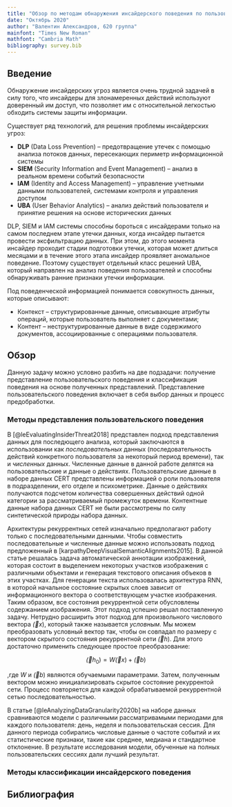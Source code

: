 ```yaml
---
title: "Обзор по методам обнаружения инсайдерского поведения по пользовательскому поведению"
date: "Октябрь 2020"
author: "Валентин Александров, 620 группа"
mainfont: "Times New Roman"
mathfont: "Cambria Math"
bibliography: survey.bib
---
```


## Введение

Обнаружение инсайдерских угроз является очень трудной задачей в силу того, что инсайдеры для злонамеренных действий используют доверенный им доступ, что позволяет им с относительной легкостью обходить системы защиты информации.

Существует ряд технологий, для решения проблемы инсайдерских угроз:

- **DLP** (Data Loss Prevention) – предотвращение утечек с помощью анализа потоков данных, пересекающих периметр информационной системы
- **SIEM** (Security Information and Event Management) – анализ в реальном времени событий безопасности
- **IAM** (Identity and Access Management) – управление учетными данными пользователей, системами контроля и управления доступом
- **UBA** (User Behavior Analytics) – анализ действий пользователя и принятие решения на основе исторических данных

DLP, SIEM и IAM системы способны бороться с инсайдерами только на самом последнем этапе утечки данных, когда инсайдер пытается провести эксфильтрацию данных. При этом, до этого момента инсайдер проходит стадии подготовки утечки, которая может длиться месяцами и в течение этого этапа инсайдер проявляет аномальное поведение. Поэтому существует отдельный класс решений UBA, который направлен на анализ поведения пользователей и способны обнаруживать ранние признаки утечки информации.

Под поведенческой информацией понимается совокупность данных, которые описывают:

- Контекст – структурированные данные, описывающие атрибуты операций, которые пользователь выполняет с документами;
- Контент – неструктурированные данные в виде содержимого документов, ассоциированные с операциями пользователя.

## Обзор

Данную задачу можно условно разбить на две подзадачи: получение представление пользовательского поведения и классификация поведения на основе полученных представлений. Представление пользовательского поведения включает в себя выбор данных и процесс предобработки.

### Методы представления пользовательского поведения

В [@leEvaluatingInsiderThreat2018] представлен подход представления данных для последющего анализа, который заключаются в использовании как _последовательных_ данных (последовательность действий конкретного пользователя за некоторый период времени), так и _численных_ данных. Численные данные в данной работе делятся на пользовательские и данные о действиях. Пользовательские данные в наборе данных CERT представлены информацией о роли пользователя в подразделении, его отделе и психометрике. Данные о действиях получаются подсчетом количества совершенных действий одной категории за рассматриваемый промежуток времени. Контентные данные набора данных CERT не были рассмотрены по силу синтетической природы набора данных.

Архитектуры рекуррентных сетей изначально предполагают работу только с последовательными данными. Чтобы совместить последовательные и численные данные можно использовать подход предложенный в [karpathyDeepVisualSemanticAlignments2015]. В данной статье решалась задача автоматической аннотации изображений, которая состоит в выделением некоторых участков изображения с различными объектами и генерация текстового описания объеков в этих участках. Для генерации текста использовалась архитектура RNN, в которой начальное состояние скрытых слоев зависит от информационного вектора о соответствующем участке изображения. Таким образом, все состояния рекуррентной сети обусловлены содержанием изображения. Этот подход успешно решал поставленную задачу.
Нетрудно расширить этот подход для произвольного числового вектора $\vec(x)$, который также называется _условным_. Мы можем преобразовать условный вектор так, чтобы он совпадал по размеру с вектором скрытого состояния рекуррентной сети $\vec(h)$. Для этого достаточно применить следующее простое преобразование:

$$\vec(h_0) = W\vec(x) + \vec(b)$$

,где $W$ и $\vec(b)$ являются обучаемыми параметрами. Затем, полученным вектором можно инициализировать скрытое состояние рекуррентой сети. Процесс повторяется для каждой обрабатываемой рекуррентной сетью последовательностью.

В статье [@leAnalyzingDataGranularity2020b] на наборе данных сравниваются модели с различными рассматривамыми периодами для каждого пользователя: день, неделя и пользовательская сессия. Для данного периода собирались числовые данные о частоте событий и их статистические признаки, такие как среднее, медиана и стандартное отклонение. В результате исследования модели, обученные на полных пользовательских сессиях дали лучший результат.

### Методы классификации инсайдерского поведения

## Библиография